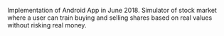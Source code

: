 Implementation of Android App in June 2018.
Simulator of stock market where a user can train buying and selling shares based on real values without risking real money.


